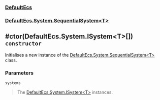 ### [DefaultEcs](./DefaultEcs.md 'DefaultEcs')
### [DefaultEcs.System.SequentialSystem&lt;T&gt;](./DefaultEcs-System-SequentialSystem-T-.md 'DefaultEcs.System.SequentialSystem&lt;T&gt;')
## #ctor(DefaultEcs.System.ISystem&lt;T&gt;[]) `constructor`
Initialises a new instance of the [DefaultEcs.System.SequentialSystem&lt;T&gt;](./DefaultEcs-System-SequentialSystem-T-.md 'DefaultEcs.System.SequentialSystem&lt;T&gt;') class.
### Parameters

<a name='DefaultEcs-System-SequentialSystem-T---ctor(DefaultEcs-System-ISystem-T---)-systems'></a>
`systems`
>The [DefaultEcs.System.ISystem&lt;T&gt;](./DefaultEcs-System-ISystem-T-.md 'DefaultEcs.System.ISystem&lt;T&gt;') instances.
